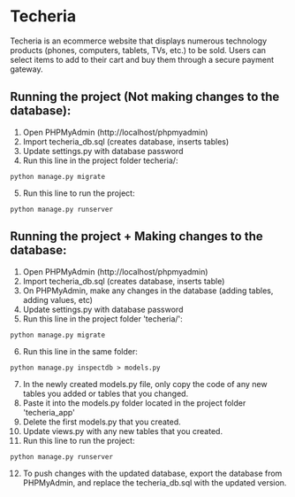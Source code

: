 # Techeria

Techeria is an ecommerce website that displays numerous technology products (phones,
computers, tablets, TVs, etc.) to be sold. Users can select items to add to their cart and buy them
through a secure payment gateway.

## Running the project (Not making changes to the database):
1. Open PHPMyAdmin (http://localhost/phpmyadmin)
2. Import techeria_db.sql (creates database, inserts tables)
3. Update settings.py with database password
4. Run this line in the project folder techeria/: 
```
python manage.py migrate
``` 
5. Run this line to run the project:
``` 
python manage.py runserver
```

## Running the project + Making changes to the database:
1. Open PHPMyAdmin (http://localhost/phpmyadmin)
2. Import techeria_db.sql (creates database, inserts table)
3. On PHPMyAdmin, make any changes in the database (adding tables, adding values, etc)
4. Update settings.py with database password
5. Run this line in the project folder 'techeria/':
``` 
python manage.py migrate
```
6. Run this line in the same folder:
```
python manage.py inspectdb > models.py
```
7. In the newly created models.py file, only copy the code of any new tables you added or tables that you changed. 
8. Paste it into the models.py folder located in the project folder 'techeria_app\'
9. Delete the first models.py that you created.
10. Update views.py with any new tables that you created.
11. Run this line to run the project:
```
python manage.py runserver
```
12. To push changes with the updated database, export the database from PHPMyAdmin, and replace the techeria_db.sql with the updated version.
